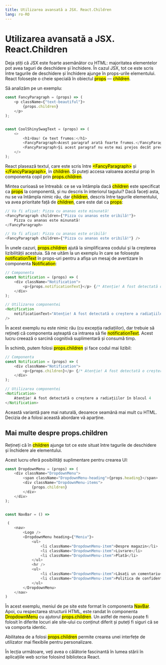 ```yaml
---
title: Utilizarea avansată a JSX. React.Children
lang: ro-RO
---
```


# Utilizarea avansată a JSX. React.Children


Deja știți că JSX este foarte asemănător cu HTML: majoritatea elementelor pot avea taguri de deschidere și închidere. În cazul JSX, tot ce este scris între tagurile de deschidere și închidere ajunge în props-urile elementului. React folosește o cheie specială în obiectul <mark>props</mark> — <mark>children</mark>.

Să analizăm pe un exemplu:

```javascript
const FancyParagraph = (props) => (
    <p className={"text-beautiful"}>
        {props.children}
    </p>
);


const CoolShinySwagText = (props) => (
    <>
        <h1>Uau! Ce text frumos:</h1>
        <FancyParagraph>Acest paragraf arată foarte frumos.</FancyParagraph>
        <FancyParagraph>Și acest paragraf nu este mai prejos decât precedentul.</FancyParagraph>
    </>
);
```

React plasează textul, care este scris între <mark>&#60;FancyParagraph&#62;</mark> și <mark>&#60;/FancyParagraph&#62;</mark>, în <mark>children</mark>. 
Și puteți accesa valoarea acestui prop în componenta copil prin <mark>props.children</mark>.

Mintea curioasă se întreabă: ce se va întâmpla dacă <mark>children</mark> este specificat ca <mark>props</mark> la componentă, și nu descris în interiorul tagului? Dacă faceți asta, nu se va întâmpla nimic rău, dar <mark>children</mark>, descris între tagurile elementului, va avea prioritate față de <mark>children</mark>, care este dat ca <mark>props</mark>:

```javascript
// Va fi afișat: Pizza cu ananas este minunată!
<FancyParagraph children={"Pizza cu ananas este oribilă!"}>
    Pizza cu ananas este minunată!
</FancyParagraph>

// Va fi afișat: Pizza cu ananas este oribilă!
<FancyParagraph children={"Pizza cu ananas este oribilă!"} />
```

În unele cazuri, <mark>props.children</mark> ajută la simplificarea codului și la creșterea lizibilității acestuia. Să ne uităm la un exemplu în care se folosește <mark>notificationText</mark> în props-uri pentru a afișa un mesaj de avertizare în componenta <mark>Notification</mark>:

```javascript
// Componenta
const Notification = (props) => (
    <div className="Notification">
        <p>{props.notificationText}</p> {/* Atenție! A fost detectată o creștere a radiațiilor în blocul 4 */}
    </div>
);

// Utilizarea componentei
<Notification 
    notificationText="Atenție! A fost detectată o creștere a radiațiilor în blocul 4" 
/>
```

În acest exemplu nu este nimic rău (cu excepția radiațiilor), dar trebuie să rețineți că componenta așteaptă ca intrarea să fie <mark>notificationText</mark>. Acest lucru creează o sarcină cognitivă suplimentară și consumă timp.

În schimb, putem folosi <mark>props.children</mark> și face codul mai lizibil:

```javascript
// Componenta
const Notification = (props) => (
    <div className="Notification">
        <p>{props.children}</p> {/* Atenție! A fost detectată o creștere a radiațiilor în blocul 4 */}
    </div>
);

// Utilizarea componentei
<Notification>
    Atenție! A fost detectată o creștere a radiațiilor în blocul 4
</Notification>
```

Această variantă pare mai naturală, deoarece seamănă mai mult cu HTML. Decizia de a folosi această abordare vă aparține.

## Mai multe despre props.children


Rețineți că în <mark>children</mark> ajunge tot ce este situat între tagurile de deschidere și închidere ale elementului. 

Acest lucru oferă posibilități suplimentare pentru crearea UI:

```javascript
const DropdownMenu = (props) => (
    <div className="DropdownMenu">
        <span className="DropdownMenu-heading">{props.heading}</span>
        <div className="DropdownMenu-items">
            {props.children}
        </div>
    </div>
);


const NavBar = () =>

 (
    <nav>
        <Logo />
        <DropdownMenu heading={"Meniu"}>
            <ul>
                <li className="DropdownMenu-item">Despre magazin</li>
                <li className="DropdownMenu-item">Livrare</li>
                <li className="DropdownMenu-item">Plată</li>
            </ul>
            <hr />
            <ul>
                <li className="DropdownMenu-item">Lăsați un comentariu</li>
                <li className="DropdownMenu-item">Politica de confidențialitate</li>
            </ul>
        </DropdownMenu>
    </nav>
)
```

În acest exemplu, meniul de pe site este format în componenta <mark>NavBar</mark>. 
Apoi, cu respectarea structurii HTML, este randat în componenta <mark>DropdownMenu</mark> cu ajutorul <mark>props.children</mark>. 
Un astfel de meniu poate fi folosit în diferite locuri ale site-ului cu conținut diferit și puteți fi siguri că se va comporta identic.

Abilitatea de a folosi <mark>props.children</mark> permite crearea unei interfețe de utilizator mai flexibile pentru personalizare. 

În lecția următoare, veți avea o călătorie fascinantă în lumea stării în aplicațiile web scrise folosind biblioteca React. 